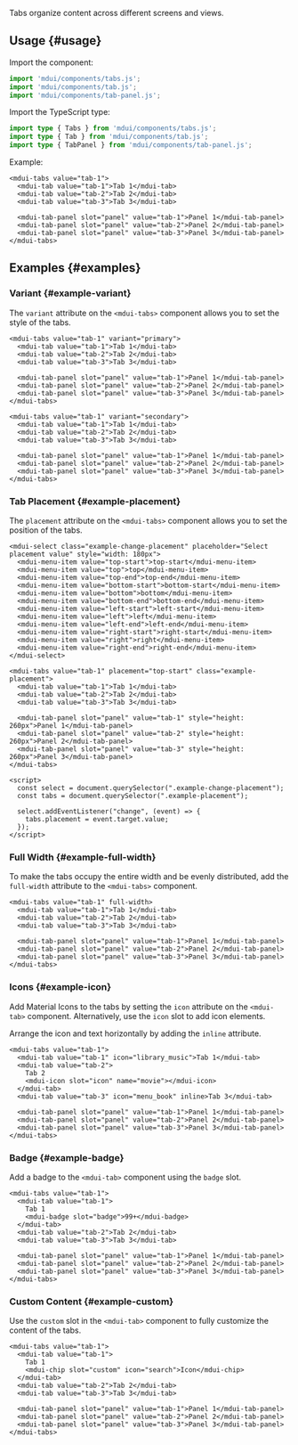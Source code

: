 Tabs organize content across different screens and views.

## Usage {#usage}

Import the component:

```js
import 'mdui/components/tabs.js';
import 'mdui/components/tab.js';
import 'mdui/components/tab-panel.js';
```

Import the TypeScript type:

```ts
import type { Tabs } from 'mdui/components/tabs.js';
import type { Tab } from 'mdui/components/tab.js';
import type { TabPanel } from 'mdui/components/tab-panel.js';
```

Example:

```html,example,playgroundId=389
<mdui-tabs value="tab-1">
  <mdui-tab value="tab-1">Tab 1</mdui-tab>
  <mdui-tab value="tab-2">Tab 2</mdui-tab>
  <mdui-tab value="tab-3">Tab 3</mdui-tab>

  <mdui-tab-panel slot="panel" value="tab-1">Panel 1</mdui-tab-panel>
  <mdui-tab-panel slot="panel" value="tab-2">Panel 2</mdui-tab-panel>
  <mdui-tab-panel slot="panel" value="tab-3">Panel 3</mdui-tab-panel>
</mdui-tabs>
```

## Examples {#examples}

### Variant {#example-variant}

The `variant` attribute on the `<mdui-tabs>` component allows you to set the style of the tabs.

```html,example,expandable,playgroundId=390
<mdui-tabs value="tab-1" variant="primary">
  <mdui-tab value="tab-1">Tab 1</mdui-tab>
  <mdui-tab value="tab-2">Tab 2</mdui-tab>
  <mdui-tab value="tab-3">Tab 3</mdui-tab>

  <mdui-tab-panel slot="panel" value="tab-1">Panel 1</mdui-tab-panel>
  <mdui-tab-panel slot="panel" value="tab-2">Panel 2</mdui-tab-panel>
  <mdui-tab-panel slot="panel" value="tab-3">Panel 3</mdui-tab-panel>
</mdui-tabs>

<mdui-tabs value="tab-1" variant="secondary">
  <mdui-tab value="tab-1">Tab 1</mdui-tab>
  <mdui-tab value="tab-2">Tab 2</mdui-tab>
  <mdui-tab value="tab-3">Tab 3</mdui-tab>

  <mdui-tab-panel slot="panel" value="tab-1">Panel 1</mdui-tab-panel>
  <mdui-tab-panel slot="panel" value="tab-2">Panel 2</mdui-tab-panel>
  <mdui-tab-panel slot="panel" value="tab-3">Panel 3</mdui-tab-panel>
</mdui-tabs>
```

### Tab Placement {#example-placement}

The `placement` attribute on the `<mdui-tabs>` component allows you to set the position of the tabs.

```html,example,expandable,playgroundId=391
<mdui-select class="example-change-placement" placeholder="Select placement value" style="width: 180px">
  <mdui-menu-item value="top-start">top-start</mdui-menu-item>
  <mdui-menu-item value="top">top</mdui-menu-item>
  <mdui-menu-item value="top-end">top-end</mdui-menu-item>
  <mdui-menu-item value="bottom-start">bottom-start</mdui-menu-item>
  <mdui-menu-item value="bottom">bottom</mdui-menu-item>
  <mdui-menu-item value="bottom-end">bottom-end</mdui-menu-item>
  <mdui-menu-item value="left-start">left-start</mdui-menu-item>
  <mdui-menu-item value="left">left</mdui-menu-item>
  <mdui-menu-item value="left-end">left-end</mdui-menu-item>
  <mdui-menu-item value="right-start">right-start</mdui-menu-item>
  <mdui-menu-item value="right">right</mdui-menu-item>
  <mdui-menu-item value="right-end">right-end</mdui-menu-item>
</mdui-select>

<mdui-tabs value="tab-1" placement="top-start" class="example-placement">
  <mdui-tab value="tab-1">Tab 1</mdui-tab>
  <mdui-tab value="tab-2">Tab 2</mdui-tab>
  <mdui-tab value="tab-3">Tab 3</mdui-tab>

  <mdui-tab-panel slot="panel" value="tab-1" style="height: 260px">Panel 1</mdui-tab-panel>
  <mdui-tab-panel slot="panel" value="tab-2" style="height: 260px">Panel 2</mdui-tab-panel>
  <mdui-tab-panel slot="panel" value="tab-3" style="height: 260px">Panel 3</mdui-tab-panel>
</mdui-tabs>

<script>
  const select = document.querySelector(".example-change-placement");
  const tabs = document.querySelector(".example-placement");

  select.addEventListener("change", (event) => {
    tabs.placement = event.target.value;
  });
</script>
```

### Full Width {#example-full-width}

To make the tabs occupy the entire width and be evenly distributed, add the `full-width` attribute to the `<mdui-tabs>` component.

```html,example,expandable,playgroundId=392
<mdui-tabs value="tab-1" full-width>
  <mdui-tab value="tab-1">Tab 1</mdui-tab>
  <mdui-tab value="tab-2">Tab 2</mdui-tab>
  <mdui-tab value="tab-3">Tab 3</mdui-tab>

  <mdui-tab-panel slot="panel" value="tab-1">Panel 1</mdui-tab-panel>
  <mdui-tab-panel slot="panel" value="tab-2">Panel 2</mdui-tab-panel>
  <mdui-tab-panel slot="panel" value="tab-3">Panel 3</mdui-tab-panel>
</mdui-tabs>
```

### Icons {#example-icon}

Add Material Icons to the tabs by setting the `icon` attribute on the `<mdui-tab>` component. Alternatively, use the `icon` slot to add icon elements.

Arrange the icon and text horizontally by adding the `inline` attribute.

```html,example,expandable,playgroundId=393
<mdui-tabs value="tab-1">
  <mdui-tab value="tab-1" icon="library_music">Tab 1</mdui-tab>
  <mdui-tab value="tab-2">
    Tab 2
    <mdui-icon slot="icon" name="movie"></mdui-icon>
  </mdui-tab>
  <mdui-tab value="tab-3" icon="menu_book" inline>Tab 3</mdui-tab>

  <mdui-tab-panel slot="panel" value="tab-1">Panel 1</mdui-tab-panel>
  <mdui-tab-panel slot="panel" value="tab-2">Panel 2</mdui-tab-panel>
  <mdui-tab-panel slot="panel" value="tab-3">Panel 3</mdui-tab-panel>
</mdui-tabs>
```

### Badge {#example-badge}

Add a badge to the `<mdui-tab>` component using the `badge` slot.

```html,example,expandable,playgroundId=394
<mdui-tabs value="tab-1">
  <mdui-tab value="tab-1">
    Tab 1
    <mdui-badge slot="badge">99+</mdui-badge>
  </mdui-tab>
  <mdui-tab value="tab-2">Tab 2</mdui-tab>
  <mdui-tab value="tab-3">Tab 3</mdui-tab>

  <mdui-tab-panel slot="panel" value="tab-1">Panel 1</mdui-tab-panel>
  <mdui-tab-panel slot="panel" value="tab-2">Panel 2</mdui-tab-panel>
  <mdui-tab-panel slot="panel" value="tab-3">Panel 3</mdui-tab-panel>
</mdui-tabs>
```

### Custom Content {#example-custom}

Use the `custom` slot in the `<mdui-tab>` component to fully customize the content of the tabs.

```html,example,expandable,playgroundId=395
<mdui-tabs value="tab-1">
  <mdui-tab value="tab-1">
    Tab 1
    <mdui-chip slot="custom" icon="search">Icon</mdui-chip>
  </mdui-tab>
  <mdui-tab value="tab-2">Tab 2</mdui-tab>
  <mdui-tab value="tab-3">Tab 3</mdui-tab>

  <mdui-tab-panel slot="panel" value="tab-1">Panel 1</mdui-tab-panel>
  <mdui-tab-panel slot="panel" value="tab-2">Panel 2</mdui-tab-panel>
  <mdui-tab-panel slot="panel" value="tab-3">Panel 3</mdui-tab-panel>
</mdui-tabs>
```
